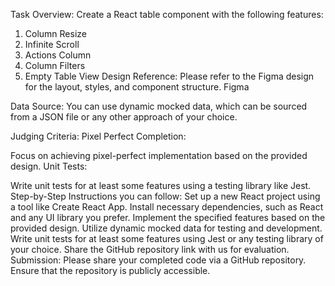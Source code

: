 Task Overview:
Create a React table component with the following features:

1. Column Resize
2. Infinite Scroll
3. Actions Column
4. Column Filters
5. Empty Table View
Design Reference:
Please refer to the Figma design for the layout, styles, and component structure. Figma

Data Source:
You can use dynamic mocked data, which can be sourced from a JSON file or any other approach of your choice.

Judging Criteria:
Pixel Perfect Completion:

Focus on achieving pixel-perfect implementation based on the provided design.
Unit Tests:

Write unit tests for at least some features using a testing library like Jest.
Step-by-Step Instructions you can follow:
Set up a new React project using a tool like Create React App.
Install necessary dependencies, such as React and any UI library you prefer.
Implement the specified features based on the provided design.
Utilize dynamic mocked data for testing and development.
Write unit tests for at least some features using Jest or any testing library of your choice.
Share the GitHub repository link with us for evaluation.
Submission:
Please share your completed code via a GitHub repository. Ensure that the repository is publicly accessible.
